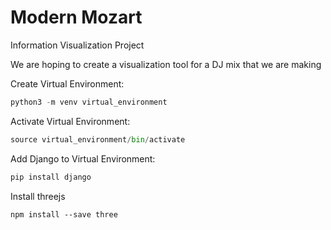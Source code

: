 # Modern Mozart
Information Visualization Project

We are hoping to create a visualization tool for a DJ mix that we are making

Create Virtual Environment:
```python
python3 -m venv virtual_environment
```
Activate Virtual Environment:
```python
source virtual_environment/bin/activate
```
Add Django to Virtual Environment:
```python
pip install django
```
Install threejs
```
npm install --save three
```
